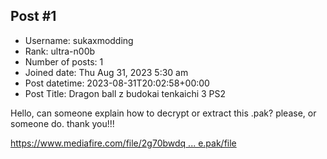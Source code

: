## Post #1
- Username: sukaxmodding
- Rank: ultra-n00b
- Number of posts: 1
- Joined date: Thu Aug 31, 2023 5:30 am
- Post datetime: 2023-08-31T20:02:58+00:00
- Post Title: Dragon ball z budokai tenkaichi 3 PS2

Hello, can someone explain how to decrypt or extract this .pak? please, or someone do. thank you!!!   

[https://www.mediafire.com/file/2g70bwdq ... e.pak/file](https://www.mediafire.com/file/2g70bwdqct30uij/SE_Battle.pak/file)

